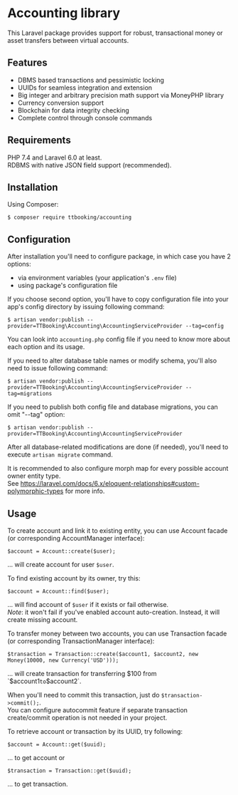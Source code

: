 # Accounting library
This Laravel package provides support for robust, transactional money or asset transfers between virtual accounts.

## Features
- DBMS based transactions and pessimistic locking
- UUIDs for seamless integration and extension
- Big integer and arbitrary precision math support via MoneyPHP library
- Currency conversion support
- Blockchain for data integrity checking
- Complete control through console commands

## Requirements
PHP 7.4 and Laravel 6.0 at least.  
RDBMS with native JSON field support (recommended).

## Installation
Using Composer:
```
$ composer require ttbooking/accounting
```

## Configuration
After installation you'll need to configure package, in which case you have 2 options:
- via environment variables (your application's `.env` file)
- using package's configuration file

If you choose second option, you'll have to copy configuration file into your app's config directory by issuing following command:
```
$ artisan vendor:publish --provider=TTBooking\Accounting\AccountingServiceProvider --tag=config
```
You can look into `accounting.php` config file if you need to know more about each option and its usage.

If you need to alter database table names or modify schema, you'll also need to issue following command:
```
$ artisan vendor:publish --provider=TTBooking\Accounting\AccountingServiceProvider --tag=migrations
```

If you need to publish both config file and database migrations, you can omit "--tag" option:
```
$ artisan vendor:publish --provider=TTBooking\Accounting\AccountingServiceProvider
```

After all database-related modifications are done (if needed), you'll need to execute `artisan migrate` command.

It is recommended to also configure morph map for every possible account owner entity type.  
See https://laravel.com/docs/6.x/eloquent-relationships#custom-polymorphic-types for more info.

## Usage
To create account and link it to existing entity, you can use Account facade (or corresponding AccountManager interface):
```
$account = Account::create($user);
```
... will create account for user `$user`.  

To find existing account by its owner, try this:
```
$account = Account::find($user);
```
... will find account of `$user` if it exists or fail otherwise.  
*Note*: it won't fail if you've enabled account auto-creation. Instead, it will create missing account.

To transfer money between two accounts, you can use Transaction facade (or corresponding TransactionManager interface):
```
$transaction = Transaction::create($account1, $account2, new Money(10000, new Currency('USD')));
```
... will create transaction for transferring $100 from `$account1` to `$account2`.  

When you'll need to commit this transaction, just do `$transaction->commit();`.  
You can configure autocommit feature if separate transaction create/commit operation is not needed in your project.

To retrieve account or transaction by its UUID, try following:
```
$account = Account::get($uuid);
```
... to get account or
```
$transaction = Transaction::get($uuid);
```
... to get transaction.
